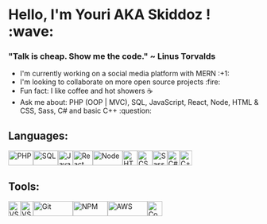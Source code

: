 <h1>Hello, I'm Youri AKA Skiddoz ! :wave:</h1>
<h3>"Talk is cheap. Show me the code." ~ Linus Torvalds</h3>

<a href="https://komarev.com/ghpvc/?username=your-github-username&color=green">
</a>

<ul>
  <li>I'm currently working on a social media platform with MERN :+1:</li>
  <li>I'm looking to collaborate on more open source projects :fire:</li>
  <li>Fun fact: I like coffee and hot showers ☕</li>
  <li>Ask me about: PHP (OOP | MVC), SQL, JavaScript, React, Node, HTML & CSS, Sass, C# and basic C++ :question:</li>
</ul>

<h2>Languages:</h2>
<div style="display: flex;">
  <img src="https://upload.wikimedia.org/wikipedia/commons/thumb/2/27/PHP-logo.svg/2560px-PHP-logo.svg.png" alt="PHP" height="30" width="50">
  <img src="https://hackr.io/tutorials/sql/logo-sql.svg?ver=1610118638" alt="SQL" height="30" width="50">
  <img src="https://upload.wikimedia.org/wikipedia/commons/thumb/9/99/Unofficial_JavaScript_logo_2.svg/2048px-Unofficial_JavaScript_logo_2.svg.png" alt="JavaScript" height="30" width="30">
  <img src="https://upload.wikimedia.org/wikipedia/commons/thumb/4/47/React.svg/1200px-React.svg.png" alt="React" height="30" width="40">
  <img src="https://upload.wikimedia.org/wikipedia/commons/thumb/d/d9/Node.js_logo.svg/1280px-Node.js_logo.svg.png" alt="Node" height="30" width="60">
  <img src="https://upload.wikimedia.org/wikipedia/commons/thumb/3/38/HTML5_Badge.svg/600px-HTML5_Badge.svg.png" alt="HTML" height="30" width="30">
  <img src="https://i0.wp.com/www.paragonnamibia.com/wp-content/uploads/2016/03/css-logo.png?fit=500%2C500&ssl=1&w=640" alt="CSS" height="30" width="30">
  <img src="https://sass-lang.com/assets/img/styleguide/seal-color-aef0354c.png" alt="Sass" height="30" width="30">
  <img src="https://seeklogo.com/images/C/c-sharp-c-logo-02F17714BA-seeklogo.com.png" alt="C#" height="30" width="25">
  <img src="https://upload.wikimedia.org/wikipedia/commons/thumb/1/18/ISO_C%2B%2B_Logo.svg/1822px-ISO_C%2B%2B_Logo.svg.png" alt="C++" height="30" width="25">
</div>

<h2>Tools:</h2>
<div style="display: flex;">
  <img src="https://upload.wikimedia.org/wikipedia/commons/5/5f/Visual_Studio_Logo_%282013-2017%29.svg" alt="VS" height="30" width="25">
  <img src="https://user-images.githubusercontent.com/674621/71187801-14e60a80-2280-11ea-94c9-e56576f76baf.png" alt="VSCode" height="30" width="25">
  <img src="https://upload.wikimedia.org/wikipedia/commons/thumb/e/e0/Git-logo.svg/1280px-Git-logo.svg.png" alt="Git" height="30" width="80">
  <img src="https://upload.wikimedia.org/wikipedia/commons/thumb/d/db/Npm-logo.svg/540px-Npm-logo.svg.png" alt="NPM" height="30" width="70">
  <img src="https://upload.wikimedia.org/wikipedia/commons/thumb/9/93/Amazon_Web_Services_Logo.svg/1200px-Amazon_Web_Services_Logo.svg.png" alt="AWS" height="30" width="80">
  <img src="https://getcomposer.org/img/logo-composer-transparent2.png" alt="Composer" height="30" width="30">
</div>

